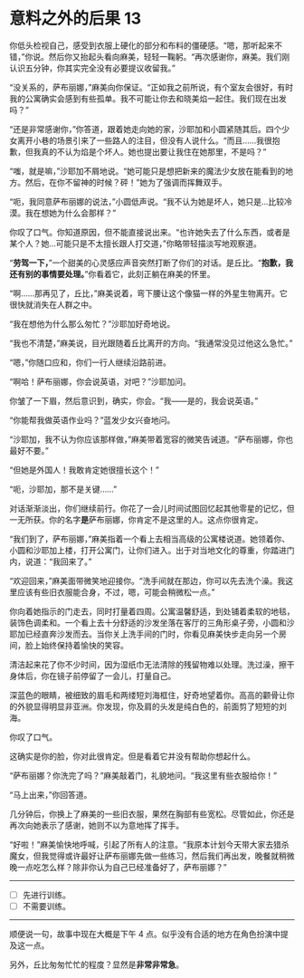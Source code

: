 # 意料之外的后果 13

你低头检视自己，感受到衣服上硬化的部分和布料的僵硬感。“嗯，那听起来不错，”你说。然后你又抬起头看向麻美，轻轻一鞠躬。“再次感谢你，麻美。我们刚认识五分钟，你其实完全没有必要提议收留我。”

“没关系的，萨布丽娜，”麻美向你保证。“正如我之前所说，有个室友会很好，有时我的公寓确实会感到有些孤单。我不可能让你去和晓美焰一起住。我们现在出发吗？”

“还是非常感谢你，”你答道，跟着她走向她的家，沙耶加和小圆紧随其后。四个少女离开小巷的场景引来了一些路人的注目，但没有人说什么。“而且……我很抱歉，但我真的不认为焰是个坏人。她也提出要让我住在她那里，不是吗？”

“嗤，就是嘛，”沙耶加不屑地说。“她可能只是想把新来的魔法少女放在能看到的地方。然后，在你不留神的时候？砰！”她为了强调而挥舞双手。

“呃，我同意萨布丽娜的说法，”小圆低声说。“我不认为她是坏人，她只是...比较冷漠。我在想她为什么会那样？”

你叹了口气。你知道原因，但不能直接说出来。“也许她失去了什么东西，或者是某个人？她...可能只是不太擅长跟人打交道，”你略带轻描淡写地观察道。

“**劳驾一下，**”一个甜美的心灵感应声音突然打断了你们的对话。是丘比。“**抱歉，我还有别的事情要处理。**”你看着它，此刻正躺在麻美的怀里。

“啊……那再见了，丘比，”麻美说着，弯下腰让这个像猫一样的外星生物离开。它很快就消失在人群之中。

“我在想他为什么那么匆忙？”沙耶加好奇地说。

“我也不清楚，”麻美说，目光跟随着丘比离开的方向。“我通常没见过他这么急忙。”

“嗯，”你随口应和，你们一行人继续沿路前进。

“啊哈！萨布丽娜，你会说英语，对吧？”沙耶加问。

你皱了一下眉，然后意识到，确实，你会。“我——是的，我会说英语。”

“你能帮我做英语作业吗？”蓝发少女兴奋地问。

“沙耶加，我不认为你应该那样做，”麻美带着宽容的微笑告诫道。“萨布丽娜，你也最好不要。”

“但她是外国人！我敢肯定她很擅长这个！”

“呃，沙耶加，那不是关键……”

对话渐渐淡出，你们继续前行。你花了一会儿时间试图回忆起其他零星的记忆，但一无所获。你的名字**是**萨布丽娜，你肯定不是这里的人。这点你很肯定。

“我们到了，萨布丽娜，”麻美指着一个看上去相当高级的公寓楼说道。她领着你、小圆和沙耶加上楼，打开公寓门，让你们进入。出于对当地文化的尊重，你踏进门内，说道：“我回来了。”

“欢迎回来，”麻美面带微笑地迎接你。“洗手间就在那边，你可以先去洗个澡。我这里应该有些旧衣服能合身，不过，嗯，可能会稍微松一点。”

你向着她指示的门走去，同时打量着四周。公寓温馨舒适，到处铺着柔软的地毯，装饰色调柔和。一个看上去十分舒适的沙发坐落在客厅的三角形桌子旁，小圆和沙耶加已经直奔沙发而去。当你关上洗手间的门时，你看见麻美快步走向另一个房间，脸上始终保持着愉快的笑容。

清洁起来花了你不少时间，因为湿纸巾无法清除的残留物难以处理。洗过澡，擦干身体后，你在镜子前停留了一会儿，打量自己。

深蓝色的眼睛，被细致的眉毛和两缕短刘海框住，好奇地望着你。高高的颧骨让你的外貌显得明显非亚洲。你发现，你及肩的头发是纯白色的，前面剪了短短的刘海。

你叹了口气。

这确实是你的脸，你对此很肯定。但是看着它并没有帮助你想起什么。

“萨布丽娜？你洗完了吗？”麻美敲着门，礼貌地问。“我这里有些衣服给你！”

“马上出来，”你回答道。

几分钟后，你换上了麻美的一些旧衣服，果然在胸部有些宽松。尽管如此，你还是再次向她表示了感谢，她则不以为意地挥了挥手。

“好啦！”麻美愉快地呼喊，引起了所有人的注意。“我原本计划今天带大家去猎杀魔女，但我觉得或许最好让萨布丽娜先做一些练习，然后我们再出发，晚餐就稍微晚一点吃怎么样？除非你认为自己已经准备好了，萨布丽娜？”

---

- [ ] 先进行训练。
- [ ] 不需要训练。

---

顺便说一句，故事中现在大概是下午 4 点。似乎没有合适的地方在角色扮演中提及这一点。

另外，丘比匆匆忙忙的程度？显然是**非常非常急**。
